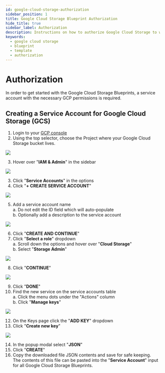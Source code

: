 ```yaml
---
id: google-cloud-storage-authorization
sidebar_position: 1
title: Google Cloud Storage Blueprint Authorization
hide_title: true
sidebar_label: Authorization
description: Instructions on how to authorize Google Cloud Storage to work with Platform's low-code Google Cloud Storage templates.
keywords:
  - google cloud storage
  - blueprint
  - template
  - authorization
---
```


#  Authorization

In order to get started with the Google Cloud Storage Blueprints, a service account with the necessary GCP permissions is required.

## Creating a Service Account for Google Cloud Storage (GCS)

1. Login to your [GCP console](https://console.cloud.google.com/)  
2. Using the top selector, choose the Project where your Google Cloud Storage bucket lives.  

![](https://cdn.sanity.io/images/2xyydva6/production/54bfac0aa4bd528b56ef88940946b91c2c119c2c-1634x86.png?w=450)

3. Hover over "**IAM & Admin**" in the sidebar  

![](https://cdn.sanity.io/images/2xyydva6/production/a7350e081367cdfb489da2dd80a76b0d658acdb2-472x411.png?w=450)

3. Click "**Service Accounts**" in the options  
4. Click "**+ CREATE SERVICE ACCOUNT**"  

![](https://cdn.sanity.io/images/2xyydva6/production/39d586b63da5d8466271af74f86ad765b6b27f5f-679x58.png?w=450)

5. Add a service account name  
	a. Do not edit the ID field which will auto-populate  
	b. Optionally add a description to the service account
  
![](https://cdn.sanity.io/images/2xyydva6/production/db0266cfdb103c716f458e2fd4b4f1c4530900bd-535x352.png?w=450)

6. Click "**CREATE AND CONTINUE**"  
7. Click "**Select a role**" dropdown  
	a. Scroll down the options and hover over "**Cloud Storage**"  
	b. Select "**Storage Admin**"  

![](https://cdn.sanity.io/images/2xyydva6/production/f5a7d66197276244e2426bbaca0ec9c766603191-416x383.png?w=450)

8. Click "**CONTINUE**"  

![](https://cdn.sanity.io/images/2xyydva6/production/79dfcfc83a0b08d362a7253c1ccb4a8a138a4dca-534x349.png?w=450)

9.  Click "**DONE**"  
10. Find the new service on the service accounts table  
	a. Click the menu dots under the "Actions" column  
	b. Click "**Manage keys**"  

![](https://cdn.sanity.io/images/2xyydva6/production/59cea52f2ade8f56a06372d734592b185394ffbf-986x215.png?w=450)

12. On the Keys page click the "**ADD KEY**" dropdown  
13. Click "**Create new key**"  

![](https://cdn.sanity.io/images/2xyydva6/production/ea6a61dd90c015952071b1f9e2f0dae0569938e7-183x130.png?w=450)

14. In the popup modal select "**JSON**"  
15. Click "**CREATE**"  
16. Copy the downloaded file JSON contents and save for safe keeping. The contents of this file can be pasted into the "**Service Account**" input for all Google Cloud Storage Blueprints.  
